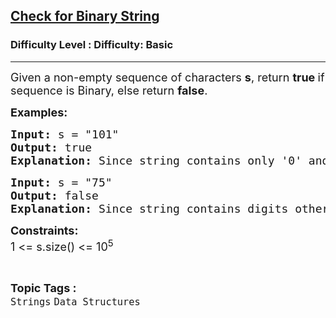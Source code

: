 <h2><a href="https://www.geeksforgeeks.org/problems/check-for-binary/1">Check for Binary String</a></h2><h3>Difficulty Level : Difficulty: Basic</h3><hr><div class="problems_problem_content__Xm_eO"><p><span style="font-size: 18px;">Given a non-empty sequence of characters <strong>s</strong>, return <strong>true </strong>if sequence is Binary, else return <strong>false</strong>.</span></p>
<p><span style="font-size: 18px;"><strong>Examples:</strong></span></p>
<pre><span style="font-size: 18px;"><strong>Input: </strong>s = "101"
<strong>Output: </strong>true
<strong>Explanation: </strong>Since string contains only '0' and '1', output is true.</span>
</pre>
<pre><span style="font-size: 18px;"><strong>Input: </strong>s = "75"
<strong>Output: </strong>false</span>
<span style="font-size: 18px;"><strong>Explanation: </strong>Since string contains digits other than '0' and '1', output is false.</span></pre>
<p><span style="font-size: 18px;"><strong>Constraints:</strong><br>1 &lt;= s.size() &lt;= 10<sup>5</sup></span></p></div><br><p><span style=font-size:18px><strong>Topic Tags : </strong><br><code>Strings</code>&nbsp;<code>Data Structures</code>&nbsp;